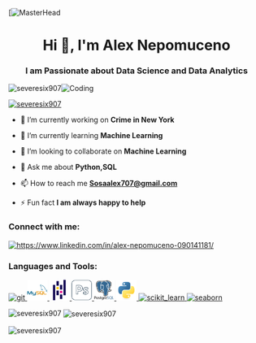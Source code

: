 [![MasterHead](https://64.media.tumblr.com/c5543874b9cbe98da1d20945a45e989b/tumblr_o5a5r9Z9O71tvppquo1_r1_1280.gif)
<h1 align="center">Hi 👋, I'm Alex Nepomuceno</h1>
<h3 align="center">I am Passionate about Data Science and Data Analytics</h3>
<img align="right" alt="Coding" width="400" src="https://media.tenor.com/y2JXkY1pXkwAAAAM/cat-computer.gif"

<p align="left"> <img src="https://komarev.com/ghpvc/?username=severesix907&label=Profile%20views&color=0e75b6&style=flat" alt="severesix907" /> </p>

<p align="left"> <a href="https://github.com/ryo-ma/github-profile-trophy"><img src="https://github-profile-trophy.vercel.app/?username=severesix907" alt="severesix907" /></a> </p>

- 🔭 I’m currently working on **Crime in New York**

- 🌱 I’m currently learning **Machine Learning**

- 👯 I’m looking to collaborate on **Machine Learning**

- 💬 Ask me about **Python,SQL**

- 📫 How to reach me **Sosaalex707@gmail.com**

- ⚡ Fun fact **I am always happy to help**

<h3 align="left">Connect with me:</h3>
<p align="left">
<a href="https://linkedin.com/in/https://www.linkedin.com/in/alex-nepomuceno-090141181/" target="blank"><img align="center" src="https://raw.githubusercontent.com/rahuldkjain/github-profile-readme-generator/master/src/images/icons/Social/linked-in-alt.svg" alt="https://www.linkedin.com/in/alex-nepomuceno-090141181/" height="30" width="40" /></a>
</p>

<h3 align="left">Languages and Tools:</h3>
<p align="left"> <a href="https://git-scm.com/" target="_blank" rel="noreferrer"> <img src="https://www.vectorlogo.zone/logos/git-scm/git-scm-icon.svg" alt="git" width="40" height="40"/> </a> <a href="https://www.mysql.com/" target="_blank" rel="noreferrer"> <img src="https://raw.githubusercontent.com/devicons/devicon/master/icons/mysql/mysql-original-wordmark.svg" alt="mysql" width="40" height="40"/> </a> <a href="https://pandas.pydata.org/" target="_blank" rel="noreferrer"> <img src="https://raw.githubusercontent.com/devicons/devicon/2ae2a900d2f041da66e950e4d48052658d850630/icons/pandas/pandas-original.svg" alt="pandas" width="40" height="40"/> </a> <a href="https://www.photoshop.com/en" target="_blank" rel="noreferrer"> <img src="https://raw.githubusercontent.com/devicons/devicon/master/icons/photoshop/photoshop-line.svg" alt="photoshop" width="40" height="40"/> </a> <a href="https://www.postgresql.org" target="_blank" rel="noreferrer"> <img src="https://raw.githubusercontent.com/devicons/devicon/master/icons/postgresql/postgresql-original-wordmark.svg" alt="postgresql" width="40" height="40"/> </a> <a href="https://www.python.org" target="_blank" rel="noreferrer"> <img src="https://raw.githubusercontent.com/devicons/devicon/master/icons/python/python-original.svg" alt="python" width="40" height="40"/> </a> <a href="https://scikit-learn.org/" target="_blank" rel="noreferrer"> <img src="https://upload.wikimedia.org/wikipedia/commons/0/05/Scikit_learn_logo_small.svg" alt="scikit_learn" width="40" height="40"/> </a> <a href="https://seaborn.pydata.org/" target="_blank" rel="noreferrer"> <img src="https://seaborn.pydata.org/_images/logo-mark-lightbg.svg" alt="seaborn" width="40" height="40"/> </a> </p>

<p><img align="left" src="https://github-readme-stats.vercel.app/api/top-langs?username=severesix907&show_icons=true&locale=en&layout=compact" alt="severesix907" /></p>

<p>&nbsp;<img align="center" src="https://github-readme-stats.vercel.app/api?username=severesix907&show_icons=true&locale=en" alt="severesix907" /></p>

<p><img align="center" src="https://github-readme-streak-stats.herokuapp.com/?user=severesix907&" alt="severesix907" /></p>
